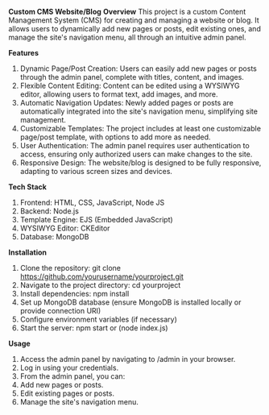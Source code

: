 **Custom CMS Website/Blog**
**Overview**
This project is a custom Content Management System (CMS) for creating and managing a website or blog. 
It allows users to dynamically add new pages or posts, edit existing ones, and manage the site's navigation menu, all through an intuitive admin panel.

**Features**
1. Dynamic Page/Post Creation: Users can easily add new pages or posts through the admin panel, complete with titles, content, and images.
2. Flexible Content Editing: Content can be edited using a WYSIWYG editor, allowing users to format text, add images, and more.
3. Automatic Navigation Updates: Newly added pages or posts are automatically integrated into the site's navigation menu, simplifying site management.
4. Customizable Templates: The project includes at least one customizable page/post template, with options to add more as needed.
5. User Authentication: The admin panel requires user authentication to access, ensuring only authorized users can make changes to the site.
6. Responsive Design: The website/blog is designed to be fully responsive, adapting to various screen sizes and devices.
   
**Tech Stack**
1. Frontend: HTML, CSS, JavaScript, Node JS
2. Backend: Node.js
3. Template Engine: EJS (Embedded JavaScript)
4. WYSIWYG Editor: CKEditor
5. Database: MongoDB

**Installation**
1. Clone the repository: git clone https://github.com/yourusername/yourproject.git
2. Navigate to the project directory: cd yourproject
3. Install dependencies: npm install
4. Set up MongoDB database (ensure MongoDB is installed locally or provide connection URI)
5. Configure environment variables (if necessary)
6. Start the server: npm start or (node index.js)

**Usage**
1. Access the admin panel by navigating to /admin in your browser.
2. Log in using your credentials.
3. From the admin panel, you can:
4. Add new pages or posts.
5. Edit existing pages or posts.
6. Manage the site's navigation menu.
